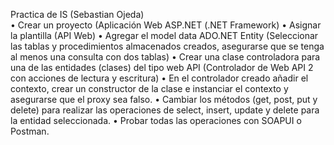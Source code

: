 Practica de IS (Sebastian Ojeda)  
•	Crear un proyecto (Aplicación Web ASP.NET (.NET Framework)
•	Asignar la plantilla (API Web)
•	Agregar el model data ADO.NET Entity (Seleccionar las tablas y procedimientos almacenados creados, asegurarse que se tenga al menos una consulta con dos tablas)
•	Crear una clase controladora para una de las entidades (clases) del tipo web API (Controlador de Web API 2 con acciones de lectura y escritura)
•	En el controlador creado añadir el contexto, crear un constructor de la clase e instanciar el contexto y asegurarse que el proxy sea falso.
•	Cambiar los métodos (get, post, put y delete) para realizar las operaciones de select, insert, update y delete para la entidad seleccionada.
•	Probar todas las operaciones con SOAPUI o Postman.
